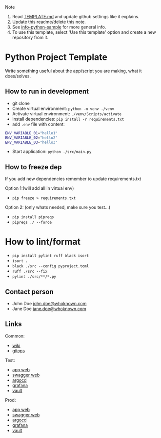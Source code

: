 > [!NOTE]
> 1. Read [TEMPLATE.md](https://github.com/Aibel365/python-app-template/blob/main/TEMPLATE.md) and update github settings like it explains.
> 2. Update this readme/delete this note.
> 3. See [info-python-sample](https://github.com/Aibel-Engineering/info-python-sample) for more general info.
> 4. To use this template, select 'Use this template' option and create a new repository from it.


# Python Project Template

Write something useful about the app/script you are making, what it does/solves.

## How to run in development

* git clone <repo-url>
* Create virtual environment: `python -m venv ./venv`
* Activate virtual environment: `./venv/Scripts/activate`
* Install dependencies: `pip install -r requirements.txt`
* add `.env` file with content:
```bash
ENV_VARIABLE_01="hello1"
ENV_VARIABLE_02="hello2"
ENV_VARIABLE_03="hello3"
```
* Start application: `python ./src/main.py`


## How to freeze dep

If you add new dependencies remember to update requirements.txt

Option 1:(will add all in virtual env)
- `pip freeze > requirements.txt`

Option 2: (only whats needed, make sure you test...)
- `pip install pipreqs`
- `pipreqs ./ --force`



# How to lint/format
* `pip install pylint ruff black isort`
* `isort .`
* `black ./src --config pyproject.toml`
* `ruff ./src --fix`
* `pylint ./src/**/*.py`

## Contact person
* John Doe john.doe@whoknown.com
* Jane Doe jane.doe@whoknown.com

## Links

Common:
* [wiki](https://github.com)
* [gitops](https://github.com)

Test:
* [app web](https://github.com)
* [swagger web](https://github.com)
* [argocd](https://github.com)
* [grafana](https://github.com)
* [vault](https://github.com)

Prod:
* [app web](https://github.com)
* [swagger web](https://github.com)
* [argocd](https://github.com)
* [grafana](https://github.com)
* [vault](https://github.com)


